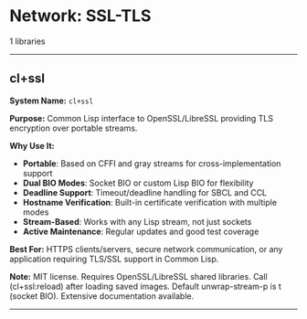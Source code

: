 # Network: SSL-TLS

1 libraries

---

## cl+ssl

**System Name:** `cl+ssl`

**Purpose:** Common Lisp interface to OpenSSL/LibreSSL providing TLS encryption over portable streams.

**Why Use It:**
- **Portable**: Based on CFFI and gray streams for cross-implementation support
- **Dual BIO Modes**: Socket BIO or custom Lisp BIO for flexibility
- **Deadline Support**: Timeout/deadline handling for SBCL and CCL
- **Hostname Verification**: Built-in certificate verification with multiple modes
- **Stream-Based**: Works with any Lisp stream, not just sockets
- **Active Maintenance**: Regular updates and good test coverage

**Best For:** HTTPS clients/servers, secure network communication, or any application requiring TLS/SSL support in Common Lisp.

**Note:** MIT license. Requires OpenSSL/LibreSSL shared libraries. Call (cl+ssl:reload) after loading saved images. Default unwrap-stream-p is t (socket BIO). Extensive documentation available.

---



